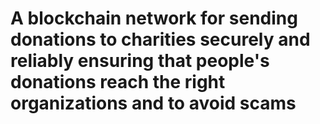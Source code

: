 # A blockchain network for sending donations to charities securely and reliably ensuring that people's donations reach the right organizations and to avoid scams
